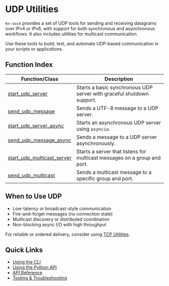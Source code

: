 # UDP Utilities

`kn-sock` provides a set of UDP tools for sending and receiving datagrams over IPv4 or IPv6, with support for both synchronous and asynchronous workflows. It also includes utilities for multicast communication.

Use these tools to build, test, and automate UDP-based communication in your scripts or applications.

## Function Index

| Function/Class                    | Description |
|----------------------------------|-------------|
| [start_udp_server](reference.md#kn_sock.udp.start_udp_server) | Starts a basic synchronous UDP server with graceful shutdown support. |
| [send_udp_message](reference.md#kn_sock.udp.send_udp_message) | Sends a UTF-8 message to a UDP server. |
| [start_udp_server_async](reference.md#kn_sock.udp.start_udp_server_async) | Starts an asynchronous UDP server using `asyncio`. |
| [send_udp_message_async](reference.md#kn_sock.udp.send_udp_message_async) | Sends a message to a UDP server asynchronously. |
| [start_udp_multicast_server](reference.md#kn_sock.udp.start_udp_multicast_server) | Starts a server that listens for multicast messages on a group and port. |
| [send_udp_multicast](reference.md#kn_sock.udp.send_udp_multicast) | Sends a multicast message to a specific group and port. |

## When to Use UDP

- Low-latency or broadcast-style communication
- Fire-and-forget messages (no connection state)
- Multicast discovery or distributed coordination
- Non-blocking async I/O with high throughput

For reliable or ordered delivery, consider using [TCP Utilities](../tcp/index.md).

## Quick Links

- [Using the CLI](cli.md)
- [Using the Python API](python-api.md)
- [API Reference](reference.md)
- [Testing & Troubleshooting](testing.md)